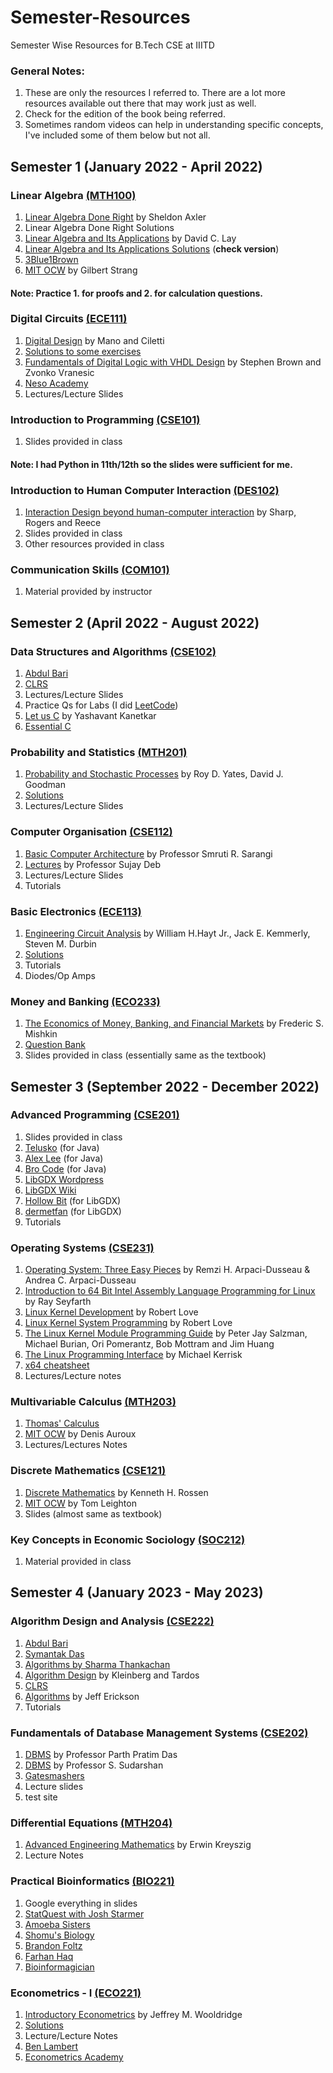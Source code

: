 # Semester-Resources
Semester Wise Resources for B.Tech CSE at IIITD

### General Notes: 
1. These are only the resources I referred to. There are a lot more resources available out there that may work just as well.
2. Check for the edition of the book being referred.
3. Sometimes random videos can help in understanding specific concepts, I've included some of them below but not all.



## Semester 1 (January 2022 - April 2022)

### Linear Algebra [(MTH100)](http://techtree.iiitd.edu.in/viewDescription/filename?=MTH100)
  
  
1. [Linear Algebra Done Right](http://ndl.ethernet.edu.et/bitstream/123456789/88600/1/2015_Book_LinearAlgebraDoneRight.pdf) by Sheldon Axler
2. Linear Algebra Done Right Solutions
3. [Linear Algebra and Its Applications](https://home.cs.colorado.edu/~alko5368/lecturesCSCI2820/mathbook.pdf) by David C. Lay
4. [Linear Algebra and Its Applications Solutions](https://www.aerostudents.com/courses/linear-algebra/linearAlgebraSolutionsComplete.pdf) (**check version**)
5. [3Blue1Brown](https://www.3blue1brown.com/topics/linear-algebra)
6. [MIT OCW](https://www.youtube.com/playlist?list=PL221E2BBF13BECF6C) by Gilbert Strang

#### Note: Practice 1. for proofs and 2. for calculation questions.
  
  
### Digital Circuits [(ECE111)](http://techtree.iiitd.edu.in/viewDescription/filename?=ECE111)

1. [Digital Design](https://docs.google.com/file/d/0B8-drkZsESDnN2NmYTQxYjQtYTMwZi00N2IzLTkxNjgtZjI1NTZiN2FjNDli/edit?resourcekey=0-Yk8bAsCt9I5epBNFTG8KMQ) by Mano and Ciletti
2. [Solutions to some exercises](http://jrasti.ir/Courses/LogicCircuits/Digital%20Design%20-%20Solution%20Manual%20-%20Mano.pdf)
3. [Fundamentals of Digital Logic with VHDL Design](https://theswissbay.ch/pdf/Books/Computer%20science/Fundamentals%20of%20digital%20logic%20with%20VHDL%20design%20%283rd%20edition%29%20-%20Stephen%20Brown%2C%20Zvonko%20Vranesic.pdf) by Stephen Brown and Zvonko Vranesic
4. [Neso Academy](https://www.youtube.com/watch?v=M0mx8S05v60&list=PLBlnK6fEyqRjMH3mWf6kwqiTbT798eAOm&ab_channel=NesoAcademy)
5. Lectures/Lecture Slides
  
  
### Introduction to Programming [(CSE101)](http://techtree.iiitd.edu.in/viewDescription/filename?=CSE101)

1. Slides provided in class

#### Note: I had Python in 11th/12th so the slides were sufficient for me.
  

### Introduction to Human Computer Interaction [(DES102)](http://techtree.iiitd.edu.in/viewDescription/filename?=DES102)

1. [Interaction Design beyond human-computer interaction](https://opac.atmaluhur.ac.id/uploaded_files/temporary/DigitalCollection/NjY3Yzg5NDU2YmFlYjZlMDk5MGYyNmQ4ZjJiOGM4NzU0MjUxM2ZiOQ==.pdf) by Sharp, Rogers and Reece
2. Slides provided in class
3. Other resources provided in class

### Communication Skills [(COM101)](http://techtree.iiitd.edu.in/viewDescription/filename?=COM101)

1. Material provided by instructor



## Semester 2 (April 2022 - August 2022)

### Data Structures and Algorithms [(CSE102)](http://techtree.iiitd.edu.in/viewDescription/filename?=CSE102)

1. [Abdul Bari](https://www.youtube.com/@abdul_bari)
2. [CLRS](https://dahlan.unimal.ac.id/files/ebooks/2009%20Introduction%20to%20Algorithms%20Third%20Ed.pdf)
3. Lectures/Lecture Slides
4. Practice Qs for Labs (I did [LeetCode](https://leetcode.com/))
5. [Let us C](https://www.ankitweblogic.com/librar/download.php?a=45&b=ebooks/img/let-us-c-14.pdf&c=Let%20Us%20C%20[PDF]%3Cbr%3EBy%3Cbr%3EYashwant%20Kanetkar%3Cbr%3E14th%20Edition) by Yashavant Kanetkar
6. [Essential C](http://cslibrary.stanford.edu/101/EssentialC.pdf)



### Probability and Statistics [(MTH201)](http://techtree.iiitd.edu.in/viewDescription/filename?=MTH201)

1. [Probability and Stochastic Processes](http://s3.amazonaws.com/arena-attachments/1045196/086c13e7182df500bb1b7888c1ee6256.pdf?1496165726) by Roy D. Yates, David J. Goodman
2. [Solutions]()
3. Lectures/Lecture Slides


### Computer Organisation [(CSE112)](http://techtree.iiitd.edu.in/viewDescription/filename?=CSE112)

1. [Basic Computer Architecture](https://www.cse.iitd.ac.in/~srsarangi/archbooksoft.html) by Professor Smruti R. Sarangi
2. [Lectures](https://www.youtube.com/watch?v=F70plLQE6sU&list=PLL7q95_bHxC56PtT1t-21A-NmUf7yBjGs&pp=iAQB)  by Professor Sujay Deb
3. Lectures/Lecture Slides
4. Tutorials


### Basic Electronics [(ECE113)](http://techtree.iiitd.edu.in/viewDescription/filename?=ECE113)

1. [Engineering Circuit Analysis](https://labttpl.files.wordpress.com/2012/05/engineering-circuit-analysis-8-ed.pdf) by William H.Hayt Jr., Jack E. Kemmerly, Steven M. Durbin
2. [Solutions]()
3. Tutorials
4. Diodes/Op Amps


### Money and Banking [(ECO233)](http://techtree.iiitd.edu.in/viewDescription/filename?=ECO223)

1. [The Economics of Money, Banking, and Financial Markets](https://handoutset.com/wp-content/uploads/2022/06/The-Economics-of-Money-Banking-and-Financial-Markets-13th-Global-Edition-Frederic-Mishkin.pdf) by Frederic S. Mishkin
2. [Question Bank](http://www.mim.ac.mw/books/Mishkin's%20Economics%20of%20Money,%20Banking%20and%20Financial%20MarketsTestBank.pdf)
3. Slides provided in class (essentially same as the textbook)



## Semester 3 (September 2022 - December 2022)

### Advanced Programming [(CSE201)](http://techtree.iiitd.edu.in/viewDescription/filename?=CSE201)

1. Slides provided in class
2. [Telusko](https://www.youtube.com/@Telusko) (for Java)
3. [Alex Lee](https://www.youtube.com/@alexlorenlee) (for Java)
4. [Bro Code](https://www.youtube.com/@BroCodez) (for Java)
5. [LibGDX Wordpress](https://libgdxinfo.wordpress.com/2019/03/25/555/)
6. [LibGDX Wiki](https://libgdx.com/wiki/)
7. [Hollow Bit](https://www.youtube.com/@HollowBit/featured) (for LibGDX)
8. [dermetfan](https://www.youtube.com/@dermetfan) (for LibGDX)
9. Tutorials



### Operating Systems [(CSE231)](http://techtree.iiitd.edu.in/viewDescription/filename?=CSE231)

1. [Operating System: Three Easy Pieces](https://pages.cs.wisc.edu/~remzi/OSTEP/) by Remzi H. Arpaci-Dusseau &
Andrea C. Arpaci-Dusseau
2. [Introduction to 64 Bit Intel Assembly Language Programming for Linux](http://library.bagrintsev.me/ASM/Introduction%20to%2064bit%20Intel%20Assembly%20Language%20Programming%20for%20Linux.2011.pdf) by Ray Seyfarth
3. [Linux Kernel Development](https://www.doc-developpement-durable.org/file/Projets-informatiques/cours-&-manuels-informatiques/Linux/Linux%20Kernel%20Development,%203rd%20Edition.pdf) by Robert Love
4. [Linux Kernel System Programming](https://doc.lagout.org/programmation/unix/Linux%20System%20Programming%20Talking%20Directly%20to%20the%20Kernel%20and%20C%20Library.pdf) by Robert Love
5. [The Linux Kernel Module Programming Guide](https://sysprog21.github.io/lkmpg/) by Peter Jay Salzman, Michael Burian, Ori Pomerantz, Bob Mottram and Jim Huang
6. [The Linux Programming Interface](https://sciencesoftcode.files.wordpress.com/2018/12/the-linux-programming-interface-michael-kerrisk-1.pdf) by Michael Kerrisk
7. [x64 cheatsheet](https://cs.brown.edu/courses/cs033/docs/guides/x64_cheatsheet.pdf)
8. Lectures/Lecture notes


### Multivariable Calculus [(MTH203)](http://techtree.iiitd.edu.in/viewDescription/filename?=MTH203)

1. [Thomas' Calculus](http://dl.konkur.in/post/Book/Paye/Thomas-Calculus-14th-Edition-%5Bkonkur.in%5D.pdf)
2. [MIT OCW](https://youtube.com/playlist?list=PL4C4C8A7D06566F38) by Denis Auroux
3. Lectures/Lectures Notes


### Discrete Mathematics [(CSE121)](http://techtree.iiitd.edu.in/viewDescription/filename?=CSE121)

1. [Discrete Mathematics](https://faculty.ksu.edu.sa/sites/default/files/rosen_discrete_mathematics_and_its_applications_7th_edition.pdf) by Kenneth H. Rossen
2. [MIT OCW](https://youtube.com/playlist?list=PLB7540DEDD482705B) by Tom Leighton
3. Slides (almost same as textbook)


### Key Concepts in Economic Sociology [(SOC212)](http://techtree.iiitd.edu.in/viewDescription/filename?=SOC212)

1. Material provided in class



## Semester 4 (January 2023 - May 2023)

### Algorithm Design and Analysis [(CSE222)](http://techtree.iiitd.edu.in/viewDescription/filename?=CSE222)

1. [Abdul Bari](https://www.youtube.com/@abdul_bari)
2. [Symantak Das](https://www.youtube.com/watch?v=Q1zJ3b2TT1c&list=PLugNtkMY2c2ItqVstrOq7beMZb1lY7vpd&pp=iAQB)
3. [Algorithms by Sharma Thankachan](https://www.youtube.com/@algorithmsbysharmathankach7521/featured)
4. [Algorithm Design](https://ict.iitk.ac.in/wp-content/uploads/CS345-Algorithms-II-Algorithm-Design-by-Jon-Kleinberg-Eva-Tardos.pdf) by Kleinberg and Tardos
5. [CLRS](https://dahlan.unimal.ac.id/files/ebooks/2009%20Introduction%20to%20Algorithms%20Third%20Ed.pdf)
6. [Algorithms](https://jeffe.cs.illinois.edu/teaching/algorithms/book/Algorithms-JeffE.pdf) by Jeff Erickson
7. Tutorials


### Fundamentals of Database Management Systems [(CSE202)](http://techtree.iiitd.edu.in/viewDescription/filename?=CSE202)

1. [DBMS](https://www.youtube.com/watch?v=IoL9Ve2SRwQ&list=PLIwC9bZ0rmjSkm1VRJROX4vP2YMIf4Ebh&ab_channel=DataBaseManagementSystem-IITKGP) by Professor Parth Pratim Das
2. [DBMS](https://www.youtube.com/watch?v=MtOFF91igB0&list=PL_uaeekrhGzJmfQhBXj5H3pUPhBSOG_fe&index=2) by Professor S. Sudarshan
3. [Gatesmashers](https://www.youtube.com/watch?v=kBdlM6hNDAE&list=PLxCzCOWd7aiFAN6I8CuViBuCdJgiOkT2Y&ab_channel=GateSmashers)
4. Lecture slides
5. test site


### Differential Equations [(MTH204)](http://techtree.iiitd.edu.in/viewDescription/filename?=MTH204)

1. [Advanced Engineering Mathematics](https://www.bau.edu.jo/UserPortal/UserProfile/PostsAttach/59003_3812_1.pdf) by Erwin Kreyszig
2. Lecture Notes


### Practical Bioinformatics [(BIO221)](http://techtree.iiitd.edu.in/viewDescription/filename?=BIO221)

1. Google everything in slides
2. [StatQuest with Josh Starmer](https://www.youtube.com/channel/UCtYLUTtgS3k1Fg4y5tAhLbw)
3. [Amoeba Sisters](https://www.youtube.com/@AmoebaSisters)
4. [Shomu's Biology](youtube.com/channel/UCEPMCywJ6FPZpQ_aPEZt5JA)
5. [Brandon Foltz](https://www.youtube.com/@BrandonFoltz)
6. [Farhan Haq](https://www.youtube.com/@FarhanHaqj)
7. [Bioinformagician](https://www.youtube.com/@Bioinformagician)

### Econometrics - I [(ECO221)](http://techtree.iiitd.edu.in/viewDescription/filename?=ECO221)

1. [Introductory Econometrics](https://cbpbu.ac.in/userfiles/file/2020/STUDY_MAT/ECO/2.pdf) by Jeffrey M. Wooldridge
2. [Solutions](https://www.studocu.com/row/document/universite-du-luxembourg/discourse-analysis/solution-manual-introductory-econometrics-a-modern-approach-4edition-solution-manual/7405449)
3. Lecture/Lecture Notes
4. [Ben Lambert](https://www.youtube.com/@SpartacanUsuals)
5. [Econometrics Academy](https://www.youtube.com/@econometricsacademy)




